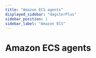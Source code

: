 ```yaml
---
title: "Amazon ECS agents"
displayed_sidebar: "dagsterPlus"
sidebar_position: 1
sidebar_label: "Amazon ECS"
---
```


# Amazon ECS agents